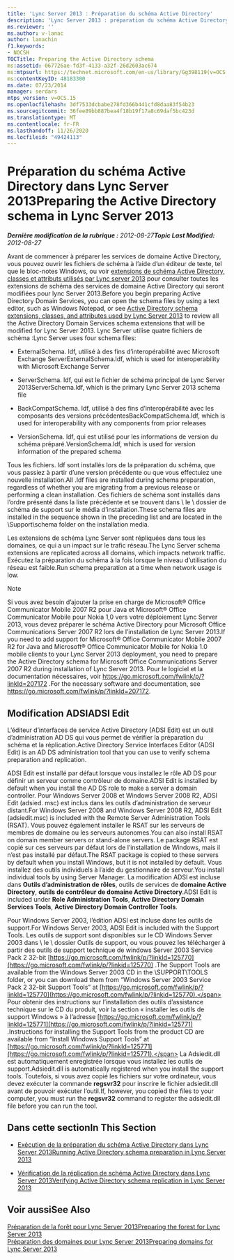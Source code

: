 ```yaml
---
title: 'Lync Server 2013 : Préparation du schéma Active Directory'
description: 'Lync Server 2013 : préparation du schéma Active Directory.'
ms.reviewer: ''
ms.author: v-lanac
author: lanachin
f1.keywords:
- NOCSH
TOCTitle: Preparing the Active Directory schema
ms:assetid: 067726ae-fd3f-4133-a32f-26d2603ac674
ms:mtpsurl: https://technet.microsoft.com/en-us/library/Gg398119(v=OCS.15)
ms:contentKeyID: 48183300
ms.date: 07/23/2014
manager: serdars
mtps_version: v=OCS.15
ms.openlocfilehash: 3df7533dcbabe278fd366b441cfd8daa83f54b23
ms.sourcegitcommit: 36fee89bb887bea4f18b19f17a8c69daf5bc423d
ms.translationtype: MT
ms.contentlocale: fr-FR
ms.lasthandoff: 11/26/2020
ms.locfileid: "49424113"
---
```

# <a name="preparing-the-active-directory-schema-in-lync-server-2013"></a><span data-ttu-id="7dce6-103">Préparation du schéma Active Directory dans Lync Server 2013</span><span class="sxs-lookup"><span data-stu-id="7dce6-103">Preparing the Active Directory schema in Lync Server 2013</span></span>

<div data-xmlns="http://www.w3.org/1999/xhtml">

<div class="topic" data-xmlns="http://www.w3.org/1999/xhtml" data-msxsl="urn:schemas-microsoft-com:xslt" data-cs="https://msdn.microsoft.com/">

<div data-asp="https://msdn2.microsoft.com/asp">



</div>

<div id="mainSection">

<div id="mainBody"><span data-ttu-id="7dce6-104">

<span> </span></span><span class="sxs-lookup"><span data-stu-id="7dce6-104">

<span> </span></span></span>

<span data-ttu-id="7dce6-105">_**Dernière modification de la rubrique :** 2012-08-27_</span><span class="sxs-lookup"><span data-stu-id="7dce6-105">_**Topic Last Modified:** 2012-08-27_</span></span>

<span data-ttu-id="7dce6-106">Avant de commencer à préparer les services de domaine Active Directory, vous pouvez ouvrir les fichiers de schéma à l’aide d’un éditeur de texte, tel que le bloc-notes Windows, ou voir [extensions de schéma Active Directory, classes et attributs utilisés par Lync server 2013](lync-server-2013-active-directory-schema-extensions-classes-and-attributes-used-by-lync-server.md) pour consulter toutes les extensions de schéma des services de domaine Active Directory qui seront modifiées pour lync Server 2013.</span><span class="sxs-lookup"><span data-stu-id="7dce6-106">Before you begin preparing Active Directory Domain Services, you can open the schema files by using a text editor, such as Windows Notepad, or see [Active Directory schema extensions, classes, and attributes used by Lync Server 2013](lync-server-2013-active-directory-schema-extensions-classes-and-attributes-used-by-lync-server.md) to review all the Active Directory Domain Services schema extensions that will be modified for Lync Server 2013.</span></span> <span data-ttu-id="7dce6-107">Lync Server utilise quatre fichiers de schéma :</span><span class="sxs-lookup"><span data-stu-id="7dce6-107">Lync Server uses four schema files:</span></span>

  - <span data-ttu-id="7dce6-108">ExternalSchema. ldf, utilisé à des fins d’interopérabilité avec Microsoft Exchange Server</span><span class="sxs-lookup"><span data-stu-id="7dce6-108">ExternalSchema.ldf, which is used for interoperability with Microsoft Exchange Server</span></span>

  - <span data-ttu-id="7dce6-109">ServerSchema. ldf, qui est le fichier de schéma principal de Lync Server 2013</span><span class="sxs-lookup"><span data-stu-id="7dce6-109">ServerSchema.ldf, which is the primary Lync Server 2013 schema file</span></span>

  - <span data-ttu-id="7dce6-110">BackCompatSchema. ldf, utilisé à des fins d’interopérabilité avec les composants des versions précédentes</span><span class="sxs-lookup"><span data-stu-id="7dce6-110">BackCompatSchema.ldf, which is used for interoperability with any components from prior releases</span></span>

  - <span data-ttu-id="7dce6-111">VersionSchema. ldf, qui est utilisé pour les informations de version du schéma préparé.</span><span class="sxs-lookup"><span data-stu-id="7dce6-111">VersionSchema.ldf, which is used for version information of the prepared schema</span></span>

<span data-ttu-id="7dce6-112">Tous les fichiers. ldf sont installés lors de la préparation du schéma, que vous passiez à partir d’une version précédente ou que vous effectuiez une nouvelle installation.</span><span class="sxs-lookup"><span data-stu-id="7dce6-112">All .ldf files are installed during schema preparation, regardless of whether you are migrating from a previous release or performing a clean installation.</span></span> <span data-ttu-id="7dce6-113">Ces fichiers de schéma sont installés dans l’ordre présenté dans la liste précédente et se trouvent dans \\ le \\ dossier de schéma de support sur le média d’installation.</span><span class="sxs-lookup"><span data-stu-id="7dce6-113">These schema files are installed in the sequence shown in the preceding list and are located in the \\Support\\schema folder on the installation media.</span></span>

<span data-ttu-id="7dce6-114">Les extensions de schéma Lync Server sont répliquées dans tous les domaines, ce qui a un impact sur le trafic réseau.</span><span class="sxs-lookup"><span data-stu-id="7dce6-114">The Lync Server schema extensions are replicated across all domains, which impacts network traffic.</span></span> <span data-ttu-id="7dce6-115">Exécutez la préparation du schéma à la fois lorsque le niveau d’utilisation du réseau est faible.</span><span class="sxs-lookup"><span data-stu-id="7dce6-115">Run schema preparation at a time when network usage is low.</span></span>

<div>


> [!NOTE]  
> <span data-ttu-id="7dce6-116">Si vous avez besoin d’ajouter la prise en charge de Microsoft® Office Communicator Mobile 2007 R2 pour Java et Microsoft® Office Communicator Mobile pour Nokia 1,0 vers votre déploiement Lync Server 2013, vous devez préparer le schéma Active Directory pour Microsoft Office Communications Server 2007 R2 lors de l’installation de Lync Server 2013.</span><span class="sxs-lookup"><span data-stu-id="7dce6-116">If you need to add support for Microsoft® Office Communicator Mobile 2007 R2 for Java and Microsoft® Office Communicator Mobile for Nokia 1.0 mobile clients to your Lync Server 2013 deployment, you need to prepare the Active Directory schema for Microsoft Office Communications Server 2007 R2 during installation of Lync Server 2013.</span></span> <span data-ttu-id="7dce6-117">Pour le logiciel et la documentation nécessaires, voir <A href="https://go.microsoft.com/fwlink/p/?linkid=207172">https://go.microsoft.com/fwlink/p/?linkId=207172</A> .</span><span class="sxs-lookup"><span data-stu-id="7dce6-117">For the necessary software and documentation, see <A href="https://go.microsoft.com/fwlink/p/?linkid=207172">https://go.microsoft.com/fwlink/p/?linkId=207172</A>.</span></span>



</div>

<div>

## <a name="adsi-edit"></a><span data-ttu-id="7dce6-118">Modification ADSI</span><span class="sxs-lookup"><span data-stu-id="7dce6-118">ADSI Edit</span></span>

<span data-ttu-id="7dce6-119">L’éditeur d’interfaces de service Active Directory (ADSI Edit) est un outil d’administration AD DS qui vous permet de vérifier la préparation du schéma et la réplication.</span><span class="sxs-lookup"><span data-stu-id="7dce6-119">Active Directory Service Interfaces Editor (ADSI Edit) is an AD DS administration tool that you can use to verify schema preparation and replication.</span></span>

<span data-ttu-id="7dce6-120">ADSI Edit est installé par défaut lorsque vous installez le rôle AD DS pour définir un serveur comme contrôleur de domaine.</span><span class="sxs-lookup"><span data-stu-id="7dce6-120">ADSI Edit is installed by default when you install the AD DS role to make a server a domain controller.</span></span> <span data-ttu-id="7dce6-121">Pour Windows Server 2008 et Windows Server 2008 R2, ADSI Edit (adsied. msc) est inclus dans les outils d’administration de serveur distant.</span><span class="sxs-lookup"><span data-stu-id="7dce6-121">For Windows Server 2008 and Windows Server 2008 R2, ADSI Edit (adsiedit.msc) is included with the Remote Server Administration Tools (RSAT).</span></span> <span data-ttu-id="7dce6-122">Vous pouvez également installer le RSAT sur les serveurs de membres de domaine ou les serveurs autonomes.</span><span class="sxs-lookup"><span data-stu-id="7dce6-122">You can also install RSAT on domain member servers or stand-alone servers.</span></span> <span data-ttu-id="7dce6-123">Le package RSAT est copié sur ces serveurs par défaut lors de l’installation de Windows, mais il n’est pas installé par défaut.</span><span class="sxs-lookup"><span data-stu-id="7dce6-123">The RSAT package is copied to these servers by default when you install Windows, but it is not installed by default.</span></span> <span data-ttu-id="7dce6-124">Vous installez des outils individuels à l’aide du gestionnaire de serveur.</span><span class="sxs-lookup"><span data-stu-id="7dce6-124">You install individual tools by using Server Manager.</span></span> <span data-ttu-id="7dce6-125">La modification ADSI est incluse dans **Outils d’administration de rôles**, outils de services de **domaine Active Directory**, **outils de contrôleur de domaine Active Directory**.</span><span class="sxs-lookup"><span data-stu-id="7dce6-125">ADSI Edit is included under **Role Administration Tools**, **Active Directory Domain Services Tools**, **Active Directory Domain Controller Tools**.</span></span>

<span data-ttu-id="7dce6-126">Pour Windows Server 2003, l’édition ADSI est incluse dans les outils de support.</span><span class="sxs-lookup"><span data-stu-id="7dce6-126">For Windows Server 2003, ADSI Edit is included with the Support Tools.</span></span> <span data-ttu-id="7dce6-127">Les outils de support sont disponibles sur le CD Windows Server 2003 dans \\ le \\ dossier Outils de support, ou vous pouvez les télécharger à partir des outils de support technique de windows Server 2003 Service Pack 2 32-bit [https://go.microsoft.com/fwlink/p/?linkId=125770](https://go.microsoft.com/fwlink/p/?linkid=125770) .</span><span class="sxs-lookup"><span data-stu-id="7dce6-127">The Support Tools are available from the Windows Server 2003 CD in the \\SUPPORT\\TOOLS folder, or you can download them from “Windows Server 2003 Service Pack 2 32-bit Support Tools” at [https://go.microsoft.com/fwlink/p/?linkId=125770](https://go.microsoft.com/fwlink/p/?linkid=125770).</span></span> <span data-ttu-id="7dce6-128">Pour obtenir des instructions sur l’installation des outils d’assistance technique sur le CD du produit, voir la section « installer les outils de support Windows » à l’adresse [https://go.microsoft.com/fwlink/p/?linkId=125771](https://go.microsoft.com/fwlink/p/?linkid=125771) .</span><span class="sxs-lookup"><span data-stu-id="7dce6-128">Instructions for installing the Support Tools from the product CD are available from “Install Windows Support Tools” at [https://go.microsoft.com/fwlink/p/?linkId=125771](https://go.microsoft.com/fwlink/p/?linkid=125771).</span></span> <span data-ttu-id="7dce6-129">La Adsiedit.dll est automatiquement enregistrée lorsque vous installez les outils de support.</span><span class="sxs-lookup"><span data-stu-id="7dce6-129">Adsiedit.dll is automatically registered when you install the support tools.</span></span> <span data-ttu-id="7dce6-130">Toutefois, si vous avez copié les fichiers sur votre ordinateur, vous devez exécuter la commande **regsvr32** pour inscrire le fichier adsiedit.dll avant de pouvoir exécuter l’outil.</span><span class="sxs-lookup"><span data-stu-id="7dce6-130">If, however, you copied the files to your computer, you must run the **regsvr32** command to register the adsiedit.dll file before you can run the tool.</span></span>

</div>

<div>

## <a name="in-this-section"></a><span data-ttu-id="7dce6-131">Dans cette section</span><span class="sxs-lookup"><span data-stu-id="7dce6-131">In This Section</span></span>

  - [<span data-ttu-id="7dce6-132">Exécution de la préparation du schéma Active Directory dans Lync Server 2013</span><span class="sxs-lookup"><span data-stu-id="7dce6-132">Running Active Directory schema preparation in Lync Server 2013</span></span>](lync-server-2013-running-schema-preparation.md)

  - [<span data-ttu-id="7dce6-133">Vérification de la réplication de schéma Active Directory dans Lync Server 2013</span><span class="sxs-lookup"><span data-stu-id="7dce6-133">Verifying Active Directory schema replication in Lync Server 2013</span></span>](lync-server-2013-verifying-schema-replication.md)

</div>

<div>

## <a name="see-also"></a><span data-ttu-id="7dce6-134">Voir aussi</span><span class="sxs-lookup"><span data-stu-id="7dce6-134">See Also</span></span>


[<span data-ttu-id="7dce6-135">Préparation de la forêt pour Lync Server 2013</span><span class="sxs-lookup"><span data-stu-id="7dce6-135">Preparing the forest for Lync Server 2013</span></span>](lync-server-2013-preparing-the-forest.md)  
[<span data-ttu-id="7dce6-136">Préparation des domaines pour Lync Server 2013</span><span class="sxs-lookup"><span data-stu-id="7dce6-136">Preparing domains for Lync Server 2013</span></span>](lync-server-2013-preparing-domains.md)  
  

<span data-ttu-id="7dce6-137"></div>

</div>

<span> </span>

</div>

</div>

</span><span class="sxs-lookup"><span data-stu-id="7dce6-137"></div>

</div>

<span> </span>

</div>

</div>

</span></span></div>

